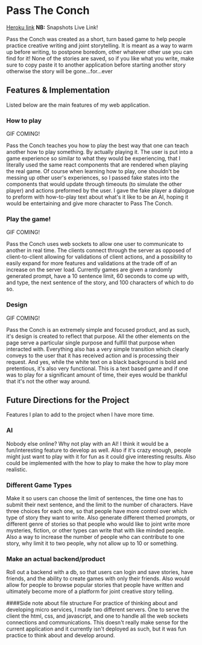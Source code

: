 # Pass The Conch

[Heroku link][heroku] **NB:** Snapshots Live Link!

[heroku]: https://passtheconch.herokuapp.com/

Pass the Conch was created as a short, turn based game to help people practice creative writing and joint storytelling. It is meant as a way to warm up before writing, to postpone boredom, other whatever other use you can find for it! None of the stories are saved, so if you like what you write, make sure to copy paste it to another application before starting another story otherwise the story will be gone...for...ever


## Features & Implementation
Listed below are the main features of my web application.

### How to play

GIF COMING!
<!-- ![photo_layout](./docs/production_readme_photos/photo_layout.png) -->

Pass the Conch teaches you how to play the best way that one can teach another how to play something. By actually playing it. The user is put into a game experience so similar to what they would be experiencing, that I literally used the same react components that are rendered when playing the real game. Of course when learning how to play, one shouldn't be messing up other user's experiences, so I passed fake states into the components that would update through timeouts (to simulate the other player) and actions preformed by the user. I gave the fake player a dialogue to preform with how-to-play text about what's it like to be an AI, hoping it would be entertaining and give more character to Pass The Conch.

### Play the game!

GIF COMING!
<!-- ![photo_layout](./docs/production_readme_photos/photo_layout.png) -->

Pass the Conch uses web sockets to allow one user to communicate to another in real time. The clients connect through the server as opposed of client-to-client allowing for validations of client actions, and a possibility to easily expand for more features and validations at the trade off of an increase on the server load. Currently games are given a randomly generated prompt, have a 10 sentence limit, 60 seconds to come up with, and type, the next sentence of the story, and 100 characters of which to do so.

### Design

GIF COMING!
<!-- ![photo_layout](./docs/production_readme_photos/photo_layout.png) -->

Pass the Conch is an extremely simple and focused product, and as such, it's design is created to reflect that purpose. All the other elements on the page serve a particular single purpose and fulfill that purpose when interacted with. Everything also has a very simple transition which clearly conveys to the user that it has received action and is processing their request.  And yes, while the white text on a black background is bold and pretentious, it's also very functional. This is a text based game and if one was to play for a significant amount of time, their eyes would be thankful that it's not the other way around.



## Future Directions for the Project
Features I plan to add to the project when I have more time.

### AI
Nobody else online? Why not play with an AI! I think it would be a fun/interesting feature to develop as well. Also if it's crazy enough, people might just want to play with it for fun as it could give interesting results. Also could be implemented with the how to play to make the how to play more realistic.

### Different Game Types
Make it so users can choose the limit of sentences, the time one has to submit their next sentence, and the limit to the number of characters. Have three choices for each one, so that people have more control over which type of story they want to write. Also generate different themed prompts, or different genre of stories so that people who would like to joint write more mysteries, fiction, or other types can write that with like minded people. Also a way to increase the number of people who can contribute to one story, why limit it to two people, why not allow up to 10 or something.

### Make an actual backend/product
Roll out a backend with a db, so that users can login and save stories, have friends, and the ability to create games with only their friends. Also would allow for people to browse popular stories that people have written and ultimately become more of a platform for joint creative story telling.


####Side note about file structure
For practice of thinking about and developing micro services, I made two different servers. One to serve the client the html, css, and javascript, and one to handle all the web sockets connections and communications. This doesn't really make sense for the current application and it currently isn't deployed as such, but it was fun practice to think about and develop around.
